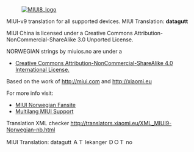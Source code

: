 <dl><dd><a href="https://xiaomi.eu/" target="_blank"><img src="http://i.imgur.com/8mHvQNw.png" border="0" alt="MIUI8_logo"></a></dd></dl>


MIUI-v9 translation for all supported devices. MIUI Translation: **datagutt**


MIUI China is licensed under a Creative Commons Attribution-NonCommercial-ShareAlike 3.0 Unported License.

NORWEGIAN strings by miuios.no are under a 
- [Creative Commons Attribution-NonCommercial-ShareAlike 4.0 International License.](https://creativecommons.org/licenses/by-nc-sa/4.0/)

Based on the work of http://miui.com and http://xiaomi.eu

For more info visit:
- [MIUI Norwegian Fansite](http://miuios.no)  
- [Multilang MIUI Support](http://xiaomi.eu) 

Translation XML checker http://translators.xiaomi.eu/XML_MIUI9-Norwegian-nb.html

MIUI Translation: datagutt ＡＴ lekanger ＤＯＴ no